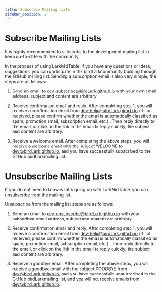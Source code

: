 ```yaml
---
title: Subscribe Mailing Lists
sidebar_position: 2
---
```


# Subscribe Mailing Lists

It is highly recommended to subscribe to the development mailing list to keep up-to-date with the community.

In the process of using LarkMidTable, if you have any questions or ideas, suggestions, you can participate in the birdLarkcommunity building through the GitHub mailing list. Sending a subscription email is also very simple, the steps are as follows:

1. Send an email to dev-subscribe@birdLark.github.io with your own email address, subject and content are arbitrary.

2. Receive confirmation email and reply. After completing step 1, you will receive a confirmation email from dev-help@birdLark.github.io (if not received, please confirm whether the email is automatically classified as spam, promotion email, subscription email, etc.) . Then reply directly to the email, or click on the link in the email to reply quickly, the subject and content are arbitrary.

3. Receive a welcome email. After completing the above steps, you will receive a welcome email with the subject WELCOME to dev@birdLark.github.io, and you have successfully subscribed to the GitHub birdLarkmailing list.

# Unsubscribe Mailing Lists

If you do not need to know what's going on with LarkMidTable, you can unsubscribe from the mailing list.

Unsubscribe from the mailing list steps are as follows:

1. Send an email to dev-unsubscribe@birdLark.github.io with your subscribed email address, subject and content are arbitrary.

2. Receive confirmation email and reply. After completing step 1, you will receive a confirmation email from dev-help@birdLark.github.io (if not received, please confirm whether the email is automatically classified as spam, promotion email, subscription email, etc.) . Then reply directly to the email, or click on the link in the email to reply quickly, the subject and content are arbitrary.

3. Receive a goodbye email. After completing the above steps, you will receive a goodbye email with the subject GOODBYE from dev@birdLark.github.io, and you have successfully unsubscribed to the GitHub birdLarkmailing list, and you will not receive emails from dev@birdLark.github.io.
